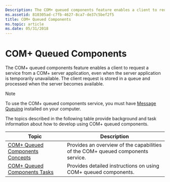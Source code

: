 ```yaml
---
Description: The COM+ queued components feature enables a client to request a service from a COM+ server application, even when the server application is temporarily unavailable. The client request is stored in a queue and processed when the server becomes available.
ms.assetid: 810305ad-c7fb-4627-8ca7-de37c5bef2f5
title: COM+ Queued Components
ms.topic: article
ms.date: 05/31/2018
---
```


# COM+ Queued Components

The COM+ queued components feature enables a client to request a service from a COM+ server application, even when the server application is temporarily unavailable. The client request is stored in a queue and processed when the server becomes available.

> [!Note]  
> To use the COM+ queued components service, you must have [Message Queuing](/previous-versions/windows/desktop/legacy/ms711472(v=vs.85)) installed on your computer.

 

The topics described in the following table provide background and task information about how to develop using COM+ queued components.



| Topic                                                                             | Description                                                                                |
|-----------------------------------------------------------------------------------|--------------------------------------------------------------------------------------------|
| [COM+ Queued Components Concepts](com--queued-components-concepts.md)<br/> | Provides an overview of the capabilities of the COM+ queued components service.<br/> |
| [COM+ Queued Components Tasks](com--queued-components-tasks.md)<br/>       | Provides detailed instructions on using COM+ queued components.<br/>                 |



 

 

 




